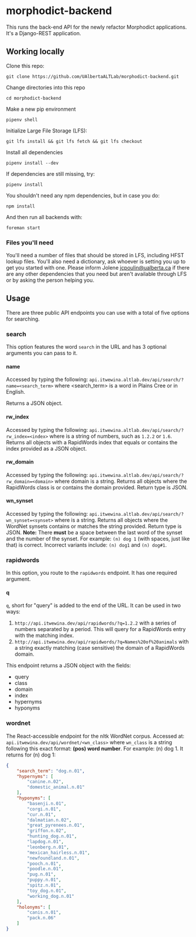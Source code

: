 # morphodict-backend
This runs the back-end API for the newly refactor Morphodict applications.
It's a Django-REST application.

## Working locally
Clone this repo:
```shell
git clone https://github.com/UAlbertaALTLab/morphodict-backend.git
```

Change directories into this repo
```shell
cd morphodict-backend
```

Make a new pip environment
```shell
pipenv shell
```

Initialize Large File Storage (LFS):
```shell
git lfs install && git lfs fetch && git lfs checkout
```

Install all dependencies
```shell
pipenv install --dev
```

If dependencies are still missing, try:
```shell
pipenv install
```

You shouldn't need any npm dependencies, but in case you do:
```shell
npm install
```

And then run all backends with:
```shell
foreman start
```

### Files you'll need
You'll need a number of files that should be stored in LFS, including HFST lookup
files. You'll also need a dictionary, ask whoever is setting you up to 
get you started with one. Please inform Jolene <jcpoulin@ualberta.ca> if 
there are any other dependencies that you need but aren't available through 
LFS or by asking the person helping you.


## Usage
There are three public API endpoints you can use with a total of five options for searching.

### search
This option features the word `search` in the URL and has 3 optional arguments you can pass to it.

#### name
Accessed by typing the following: 
`api.itwewina.altlab.dev/api/search/?name=<search_term>` where <search_term> 
is a word in Plains Cree or in English.

Returns a JSON object.

#### rw_index
Accessed by typing the following: `api.itwewina.altlab.dev/api/search/?rw_index=<index>`
 where <index> is a string of numbers, such as `1.2.2` or `1.6`. Returns 
all objects with a RapidWords index that equals or contains the index provided 
as a JSON object.

#### rw_domain
Accessed by typing the following: 
`api.itwewina.altlab.dev/api/search/?rw_domain=<domain>` where domain is a string. 
Returns all objects where the RapidWords class is or contains the domain provided. 
Return type is JSON.

#### wn_synset
Accessed by typing the following: 
`api.itwewina.altlab.dev/api/search/?wn_synset=<synset>` where <synset> is a string. 
Returns all objects where the WordNet synsets contains or matches the string provided. 
Return type is JSON.
**Note:** There **must** be a space between the last word of the synset and 
the number of the synset. For example: `(n) dog 1` (with spaces, just like that) 
is correct. Incorrect variants include: `(n) dog1` and `(n) dog#1`.

### rapidwords
In this option, you route to the `rapidwords` endpoint. It has one required argument.

#### q
`q`, short for "query" is added to the end of the URL. It can be used in two ways:

1. `http://api.itwewina.dev/api/rapidwords/?q=1.2.2` with a series of numbers separated 
by a period. This will query for a RapidWords entry with the matching index.
2. `http://api.itwewina.dev/api/rapidwords/?q=Names%20of%20animals` with a string exactly matching 
   (case sensitive) the domain of a RapidWords domain.
   
This endpoint returns a JSON object with the fields:
* query
* class
* domain
* index
* hypernyms
* hyponyms

### wordnet
The React-accessible endpoint for the nltk WordNet corpus. Accessed at: 
`api.itwewina.dev/api/wordnet/<wn_class>` where `wn_class` is a string following 
this exact format: **(pos) word number**. For example: (n) dog 1. It returns for (n) dog 1:
```json
{
    "search_term": "dog.n.01",
    "hypernyms": [
        "canine.n.02",
        "domestic_animal.n.01"
    ],
    "hyponyms": [
        "basenji.n.01",
        "corgi.n.01",
        "cur.n.01",
        "dalmatian.n.02",
        "great_pyrenees.n.01",
        "griffon.n.02",
        "hunting_dog.n.01",
        "lapdog.n.01",
        "leonberg.n.01",
        "mexican_hairless.n.01",
        "newfoundland.n.01",
        "pooch.n.01",
        "poodle.n.01",
        "pug.n.01",
        "puppy.n.01",
        "spitz.n.01",
        "toy_dog.n.01",
        "working_dog.n.01"
    ],
    "holonyms": [
        "canis.n.01",
        "pack.n.06"
    ]
}
```
